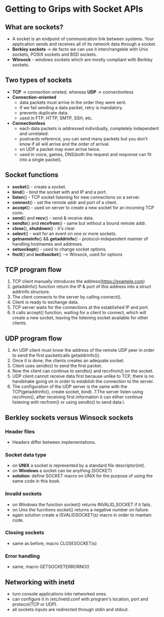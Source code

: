 # Getting to Grips with Socket APIs

## What are sockets?

- A socket is an endpoint of communication link between systems. Your application sends and receives all of its network data through a socket.
- **Berkley sockets** -> de facto we can use it interchangeble with Unix sockets, POSIX sockets and BSD sockets.
- **Winsock** - windows sockets which are mostly compliant with Berkley sockets.

## Two types of sockets

- **TCP** -> connection-orieted, whereas **UDP** -> connectionless
- **Connection-oriented**
  - data packets must arrive in the order they were sent.
  - if we fail sending a data packet, retry is mandatory.
  - prevents duplicate data.
  - used in FTP, HTTP, SMTP, SSH, etc.
- **Connectionless**
  - each data packets is addressed individually, completely independent and unrelated.
  - postcards reference, you can send many packets but you don't know if all will arrive and the order of arrival.
  - on UDP a packet may even arrive twice.
  - used in voice, games, DNS(both the request and response can fit into a single packet).

## Socket functions

- **socket**() - create a socket.
- **bind**() - bind the socket with and IP and a port.
- **listen**() - TCP socket listening for new connections on a server.
- **connect**() - set the remote addr and port of a client.
- **accept**() - used on server to create a new socket for an incoming TCP conn.
- **send**() and **recv**() - send & receive data.
- **sendto**() and **recvfrom**() - same but without a bound remote addr.
- **close**(), **shutdown**() - it's clear
- **select**() - wait for an event on one or more sockets.
- **getnameinfo**() && **getaddrinfo**() - protocol-independent manner of handling hostnames and addreses.
- **setsockopt**() - used to change socket options.
- **fnctl**() and **ioctlsocket**() --> Winsock, used for options

## TCP program flow

1. TCP client manually introduces the address(https://example.com)
2. getaddinfo() function return the IP & port of this address into a struct addrinfo structure.
3. The client connects to the server by calling connect().
4. Client is ready to exchange data.
5. TCP server waits for the connections at the established IP and port.
6. It calls accept() function, waiting for a client to connect, which will create a new socket, leaving the listening socket available for other clients.

## UDP program flow

1. An UDP client must know the address of the remote UDP peer in order to send the first packet(calls getaddrinfo()).
2. Once it is done, the clients creates an adequate socket.
3. Client uses sendto() to send the first packet.
4. Now the client can continue to sendto() and recvfrom() on the socket.
5. UDP client cannot receive data first because unlike to TCP, there is no handshake going on in order to establish the connection to the server.
6. The configuration of the UDP server is the same with the TCP(getaddrinfo(), create socket, bind).
7.The server listen using recvfrom(), after receiving first information it can either continue listening with recfrom() or using sendto() to send data.\

## Berkley sockets versus Winsock sockets

### Header files

- Headers differ between implementations.

### Socket data type

- on **UNIX** a socket is represented by a standard file descriptor(int).
- on **Windows** a socket can be anything.(SOCKET)
- **solution**: define SOCKET macro on UNIX for the purpose of using the same code in this book.

### Invalid sockets

- on Windows the function socket() returns INVALID_SOCKET if it fails.
- on Unix the fucntions socket() returns a negative number on failure.
- again solution create a ISVALIDSOCKET(s) macro in order to mantain code.

### Closing sockets

- same as before, macro CLOSESOCKET(s)

### Error handling

- same, macro GETSOCKETERRORNO()


## Networking with inetd

- turn console applications into networked ones.
- can configure it in /etc/inetd.conf with program's location, port and protocol(TCP or UDP).
- all sockets inputs are redirected through stdin and stdout.

